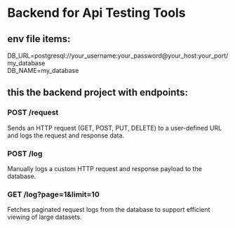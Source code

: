 # Backend for Api Testing Tools

## env file items:
DB_URL=postgresql://your_username:your_password@your_host:your_port/my_database <br/>
DB_NAME=my_database

## this the backend project with endpoints:
### POST /request
Sends an HTTP request (GET, POST, PUT, DELETE) to a user-defined URL and logs the request and response data.

### POST /log
Manually logs a custom HTTP request and response payload to the database.

### GET /log?page=1&limit=10
Fetches paginated request logs from the database to support efficient viewing of large datasets.
